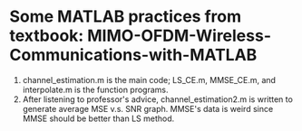 # Some MATLAB practices from textbook: MIMO-OFDM-Wireless-Communications-with-MATLAB
1. channel_estimation.m is the main code; LS_CE.m, MMSE_CE.m, and interpolate.m is the function programs.
2. After listening to professor's advice, channel_estimation2.m is written to generate average MSE v.s. SNR graph. MMSE's data is weird since MMSE should be better than LS method.
